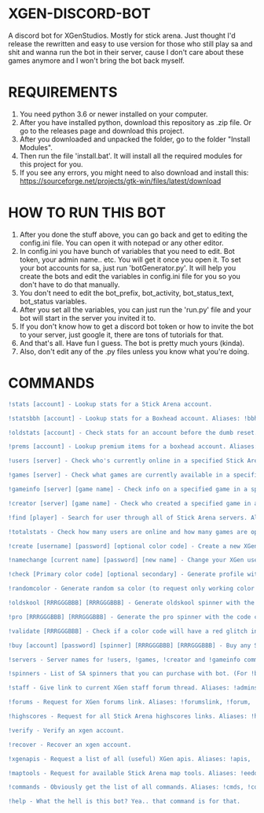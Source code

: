# XGEN-DISCORD-BOT

A discord bot for XGenStudios. Mostly for stick arena. Just thought I'd release the rewritten and easy to use version for those who still play sa and shit and wanna run the bot in their server, cause I don't care about these games anymore and I won't bring the bot back myself.

# REQUIREMENTS

1. You need python 3.6 or newer installed on your computer.
2. After you have installed python, download this repository as .zip file. Or go to the releases page and download this project.
3. After you downloaded and unpacked the folder, go to the folder "Install Modules". 
4. Then run the file 'install.bat'. It will install all the required modules for this project for you.
5. If you see any errors, you might need to also download and install this: https://sourceforge.net/projects/gtk-win/files/latest/download

# HOW TO RUN THIS BOT

1. After you done the stuff above, you can go back and get to editing the config.ini file. You can open it with notepad or any other editor.
2. In config.ini you have bunch of variables that you need to edit. Bot token, your admin name.. etc. You will get it once you open it. To set your bot accounts for sa, just run 'botGenerator.py'. It will help you create the bots and edit the variables in config.ini file for you so you don't have to do that manually.
3. You don't need to edit the bot_prefix, bot_activity, bot_status_text, bot_status variables.
4. After you set all the variables, you can just run the 'run.py' file and your bot will start in the server you invited it to.
5. If you don't know how to get a discord bot token or how to invite the bot to your server, just google it, there are tons of tutorials for that.
6. And that's all. Have fun I guess. The bot is pretty much yours (kinda).
7. Also, don't edit any of the .py files unless you know what you're doing.

# COMMANDS
```diff
!stats [account] - Lookup stats for a Stick Arena account.

!statsbbh [account] - Lookup stats for a Boxhead account. Aliases: !bbhstats, !bbh, !statsboxhead, !boxheadstats

!oldstats [account] - Check stats for an account before the dumb reset. Aliases: !old, !prevstats, !statsold

!prems [account] - Lookup premium items for a boxhead account. Aliases: !premiums

!users [server] - Check who's currently online in a specified Stick Arena server.

!games [server] - Check what games are currently available in a specified Stick Arena server.

!gameinfo [server] [game name] - Check info on a specified game in a specified Stick Arena server. Aliases: !info

!creator [server] [game name] - Check who created a specified game in a specified Stick Arena server.

!find [player] - Search for user through all of Stick Arena servers. Aliases: !f

!totalstats - Check how many users are online and how many games are opened in all sa servers. Aliases: !total, !ts, !activity

!create [username] [password] [optional color code] - Create a new XGen account. Aliases: !createacc, !make

!namechange [current name] [password] [new name] - Change your XGen username. Aliases: !change, !changename

!check [Primary color code] [optional secondary] - Generate profile with your given color code for name and spinner. Aliases: !spinner, !color, !checkcolor, !checkspinner, !cp

!randomcolor - Generate random sa color (to request only working color code, type !randomcolor valid). Aliases: !rand, !random, !randcol, !randcolor

!oldskool [RRRGGGBBB] [RRRGGGBBB] - Generate oldskool spinner with the color code you specified. Aliases: !os

!pro [RRRGGGBBB] [RRRGGGBBB] - Generate the pro spinner with the code code you specified. Aliases: !thepro

!validate [RRRGGGBBB] - Check if a color code will have a red glitch in Stick Arena lobby. Aliases: !valid, !validcolor, !validatecolor

!buy [account] [password] [spinner] [RRRGGGBBB] [RRRGGGBBB] - Buy any Stick Arena spinner of any color code. Aliases: !purchase, !buyspinner

!servers - Server names for !users, !games, !creator and !gameinfo commands.

!spinners - List of SA spinners that you can purchase with bot. (For !buy command).

!staff - Give link to current XGen staff forum thread. Aliases: !admins, !mods

!forums - Request for XGen forums link. Aliases: !forumslink, !forum, !discourse

!highscores - Request for all Stick Arena highscores links. Aliases: !hs, !leaderboard, !lb

!verify - Verify an xgen account.

!recover - Recover an xgen account.

!xgenapis - Request a list of all (useful) XGen apis. Aliases: !apis, !apiurls

!maptools - Request for available Stick Arena map tools. Aliases: !eedok

!commands - Obviously get the list of all commands. Aliases: !cmds, !command

!help - What the hell is this bot? Yea.. that command is for that.
```
